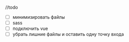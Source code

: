 //todo
* [ ] минимизировать файлы
* [ ] sass
* [ ] подключить vue
* [ ]  убрать лишние файлы и оставить одну точку входа